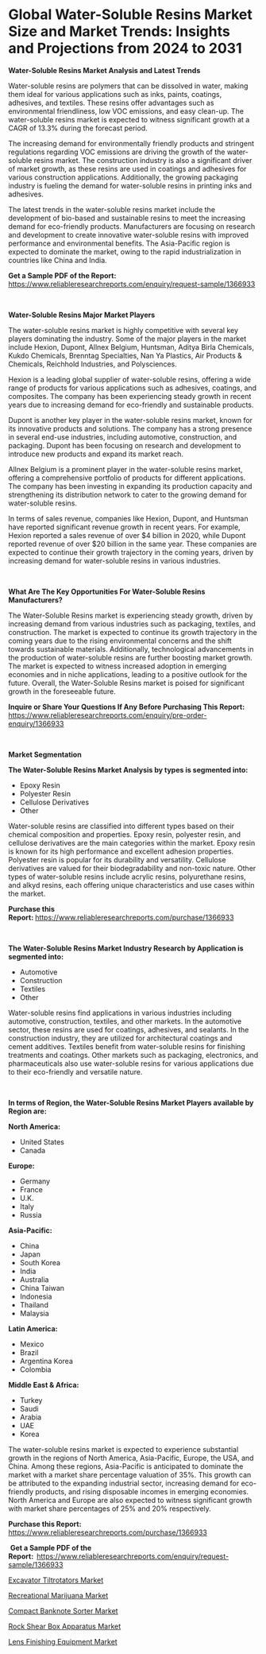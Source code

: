 <p><h1>Global Water-Soluble Resins Market Size and Market Trends: Insights and Projections from 2024 to 2031</h1></p><p><strong>Water-Soluble Resins Market Analysis and Latest Trends</strong></p>
<p><p>Water-soluble resins are polymers that can be dissolved in water, making them ideal for various applications such as inks, paints, coatings, adhesives, and textiles. These resins offer advantages such as environmental friendliness, low VOC emissions, and easy clean-up. The water-soluble resins market is expected to witness significant growth at a CAGR of 13.3% during the forecast period.</p><p>The increasing demand for environmentally friendly products and stringent regulations regarding VOC emissions are driving the growth of the water-soluble resins market. The construction industry is also a significant driver of market growth, as these resins are used in coatings and adhesives for various construction applications. Additionally, the growing packaging industry is fueling the demand for water-soluble resins in printing inks and adhesives.</p><p>The latest trends in the water-soluble resins market include the development of bio-based and sustainable resins to meet the increasing demand for eco-friendly products. Manufacturers are focusing on research and development to create innovative water-soluble resins with improved performance and environmental benefits. The Asia-Pacific region is expected to dominate the market, owing to the rapid industrialization in countries like China and India.</p></p>
<p><strong>Get a Sample PDF of the Report:&nbsp;</strong> <a href="https://www.reliableresearchreports.com/enquiry/request-sample/1366933">https://www.reliableresearchreports.com/enquiry/request-sample/1366933</a></p>
<p>&nbsp;</p>
<p><strong>Water-Soluble Resins Major Market Players</strong></p>
<p><p>The water-soluble resins market is highly competitive with several key players dominating the industry. Some of the major players in the market include Hexion, Dupont, Allnex Belgium, Huntsman, Aditya Birla Chemicals, Kukdo Chemicals, Brenntag Specialties, Nan Ya Plastics, Air Products & Chemicals, Reichhold Industries, and Polysciences.</p><p>Hexion is a leading global supplier of water-soluble resins, offering a wide range of products for various applications such as adhesives, coatings, and composites. The company has been experiencing steady growth in recent years due to increasing demand for eco-friendly and sustainable products.</p><p>Dupont is another key player in the water-soluble resins market, known for its innovative products and solutions. The company has a strong presence in several end-use industries, including automotive, construction, and packaging. Dupont has been focusing on research and development to introduce new products and expand its market reach.</p><p>Allnex Belgium is a prominent player in the water-soluble resins market, offering a comprehensive portfolio of products for different applications. The company has been investing in expanding its production capacity and strengthening its distribution network to cater to the growing demand for water-soluble resins.</p><p>In terms of sales revenue, companies like Hexion, Dupont, and Huntsman have reported significant revenue growth in recent years. For example, Hexion reported a sales revenue of over $4 billion in 2020, while Dupont reported revenue of over $20 billion in the same year. These companies are expected to continue their growth trajectory in the coming years, driven by increasing demand for water-soluble resins in various industries.</p></p>
<p>&nbsp;</p>
<p><strong>What Are The Key Opportunities For Water-Soluble Resins Manufacturers?</strong></p>
<p><p>The Water-Soluble Resins market is experiencing steady growth, driven by increasing demand from various industries such as packaging, textiles, and construction. The market is expected to continue its growth trajectory in the coming years due to the rising environmental concerns and the shift towards sustainable materials. Additionally, technological advancements in the production of water-soluble resins are further boosting market growth. The market is expected to witness increased adoption in emerging economies and in niche applications, leading to a positive outlook for the future. Overall, the Water-Soluble Resins market is poised for significant growth in the foreseeable future.</p></p>
<p><strong>Inquire or Share Your Questions If Any Before Purchasing This Report:</strong> <a href="https://www.reliableresearchreports.com/enquiry/pre-order-enquiry/1366933">https://www.reliableresearchreports.com/enquiry/pre-order-enquiry/1366933</a></p>
<p>&nbsp;</p>
<p><strong>Market Segmentation</strong></p>
<p><strong>The Water-Soluble Resins Market Analysis by types is segmented into:</strong></p>
<p><ul><li>Epoxy Resin</li><li>Polyester Resin</li><li>Cellulose Derivatives</li><li>Other</li></ul></p>
<p><p>Water-soluble resins are classified into different types based on their chemical composition and properties. Epoxy resin, polyester resin, and cellulose derivatives are the main categories within the market. Epoxy resin is known for its high performance and excellent adhesion properties. Polyester resin is popular for its durability and versatility. Cellulose derivatives are valued for their biodegradability and non-toxic nature. Other types of water-soluble resins include acrylic resins, polyurethane resins, and alkyd resins, each offering unique characteristics and use cases within the market.</p></p>
<p><strong>Purchase this Report:&nbsp;</strong><a href="https://www.reliableresearchreports.com/purchase/1366933">https://www.reliableresearchreports.com/purchase/1366933</a></p>
<p>&nbsp;</p>
<p><strong>The Water-Soluble Resins Market Industry Research by Application is segmented into:</strong></p>
<p><ul><li>Automotive</li><li>Construction</li><li>Textiles</li><li>Other</li></ul></p>
<p><p>Water-soluble resins find applications in various industries including automotive, construction, textiles, and other markets. In the automotive sector, these resins are used for coatings, adhesives, and sealants. In the construction industry, they are utilized for architectural coatings and cement additives. Textiles benefit from water-soluble resins for finishing treatments and coatings. Other markets such as packaging, electronics, and pharmaceuticals also use water-soluble resins for various applications due to their eco-friendly and versatile nature.</p></p>
<p>&nbsp;</p>
<p><strong>In terms of Region, the Water-Soluble Resins Market Players available by Region are:</strong></p>
<p>
    <p> <strong> North America: </strong>
        <ul>
            <li>United States</li>
            <li>Canada</li>
        </ul>
        </p> 
    <p> <strong> Europe: </strong>
        <ul>
            <li>Germany</li>
            <li>France</li>
            <li>U.K.</li>
            <li>Italy</li>
            <li>Russia</li>
        </ul>
        </p> 
    <p> <strong> Asia-Pacific: </strong>
        <ul>
            <li>China</li>
            <li>Japan</li>
            <li>South Korea</li>
            <li>India</li>
            <li>Australia</li>
            <li>China Taiwan</li>
            <li>Indonesia</li>
            <li>Thailand</li>
            <li>Malaysia</li>
        </ul>
        </p> 
    <p> <strong> Latin America: </strong>
        <ul>
            <li>Mexico</li>
            <li>Brazil</li>
            <li>Argentina Korea</li>
            <li>Colombia</li>
        </ul>
        </p> 
    <p> <strong> Middle East & Africa: </strong>
        <ul>
            <li>Turkey</li>
            <li>Saudi</li>
            <li>Arabia</li>
            <li>UAE</li>
            <li>Korea</li>
        </ul>
    </p>
    </p>
<p><p>The water-soluble resins market is expected to experience substantial growth in the regions of North America, Asia-Pacific, Europe, the USA, and China. Among these regions, Asia-Pacific is anticipated to dominate the market with a market share percentage valuation of 35%. This growth can be attributed to the expanding industrial sector, increasing demand for eco-friendly products, and rising disposable incomes in emerging economies. North America and Europe are also expected to witness significant growth with market share percentages of 25% and 20% respectively.</p></p>
<p><strong>Purchase this Report: </strong><a href="https://www.reliableresearchreports.com/purchase/1366933">https://www.reliableresearchreports.com/purchase/1366933</a></p>
<p>&nbsp;<strong>Get a Sample PDF of the Report:&nbsp;&nbsp;</strong><a href="https://www.reliableresearchreports.com/enquiry/request-sample/1366933">https://www.reliableresearchreports.com/enquiry/request-sample/1366933</a></p>
<p><strong></strong></p>
<p><p><a href="https://medium.com/@patriciahanson2013/excavator-tiltrotators-nbsp-market-focuses-on-market-share-size-and-projected-forecast-till-2031-bd40f4b2f2e9">Excavator Tiltrotators Market</a></p><p><a href="https://github.com/angelajermaine/Market-Research-Report-List-1/blob/main/recreational-marijuana-market.md">Recreational Marijuana Market</a></p><p><a href="https://medium.com/@patriciahanson2013/decoding-compact-banknote-sorter-market-metrics-market-share-trends-and-growth-patterns-7ee92cf7f8c4">Compact Banknote Sorter Market</a></p><p><a href="https://medium.com/@crystalpena2022/rock-shear-box-apparatus-market-competitive-analysis-market-trends-and-forecast-to-2031-12a602192391">Rock Shear Box Apparatus Market</a></p><p><a href="https://github.com/beatblasta/Market-Research-Report-List-1/blob/main/lens-finishing-equipment-market.md">Lens Finishing Equipment Market</a></p></p>